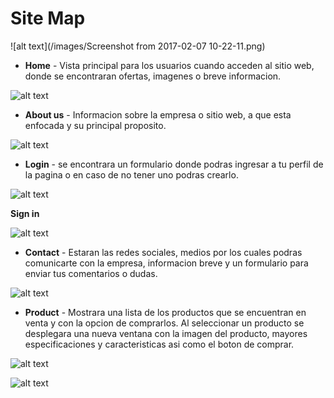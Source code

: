 # Site Map

![alt text](/images/Screenshot from 2017-02-07 10-22-11.png)

* **Home** - Vista principal para los usuarios cuando acceden al sitio web, donde se encontraran ofertas, imagenes o breve informacion.

![alt text](/images/Home.png)

* **About us** - Informacion sobre la empresa o sitio web, a que esta enfocada y su principal proposito.

![alt text](/images/Aboutus.png)

* **Login** - se encontrara un formulario donde podras ingresar a tu perfil de la pagina o en caso de no tener uno podras crearlo.

![alt text](/images/Login.png)

**Sign in**

![alt text](/images/Signin.png)

* **Contact** - Estaran las redes sociales, medios por los cuales podras comunicarte con la empresa, informacion breve y un formulario para enviar tus comentarios o dudas.

![alt text](/images/Contact.png)

* **Product** - Mostrara una lista de los productos que se encuentran en venta y con la opcion de comprarlos. Al seleccionar un producto se desplegara una nueva ventana con la imagen del producto, mayores especificaciones y caracteristicas asi como el boton de comprar.

![alt text](/images/Catalogue.png)

![alt text](/images/Product.png)
